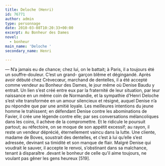 ```yaml
---
title: Deloche (Henri)
id: 76771
author: admin
type: personnage
date: 2010-03-08T10:20:33+00:00
excerpt: Au Bonheur des Dames
novel:
  - bonheur
main_name: 'Deloche '
secondary_name: Henri

---
```

— N&rsquo;a jamais eu de chance; chez lui, on le battait; à Paris, il a toujours été un souffre-douleur. C&rsquo;est un grand- garçon blême et dégingandé. Après avoir débuté chez Crèvecœur, marchand de dentelles, il a été accepté comme vendeur au Bonheur des Dames, le jour même où Denise Baudu y entrait. Un lien s&rsquo;est créé entre eux par la fraternité de leur situation, par leur naissance en un même coin de Normandie, et la sympathie d&rsquo;Henri Deloche s&rsquo;est vite transformée en un amour silencieux et résigné, auquel Denise n&rsquo;a pu répondre que par une amitié loyale. Les meilleures intentions du jeune homme le trahissent; en défendant Denise contre les abominations de Favier, il crée une légende contre elle; par ses conversations mélancoliques dans les coins, il achève de la compromettre. Et le ridicule le poursuit partout; au réfectoire, on se moque de son appétit excessif; au rayon, il reste un vendeur déprécié, éternellement vaincu dans la lutte. Une cliente, madame de Boves, soustrait des dentelles, et c&rsquo;est à lui qu&rsquo;elle s&rsquo;est adressée, devinant sa timidité et son manque de flair. Malgré Denise qui voudrait le sauver, il accepte le renvoi, s&rsquo;obstinant dans sa malchance, tenant à disparaître .devant le bonheur de celle qu&rsquo;il aime toujours, ne voulant pas gêner les gens heureux [519]. 